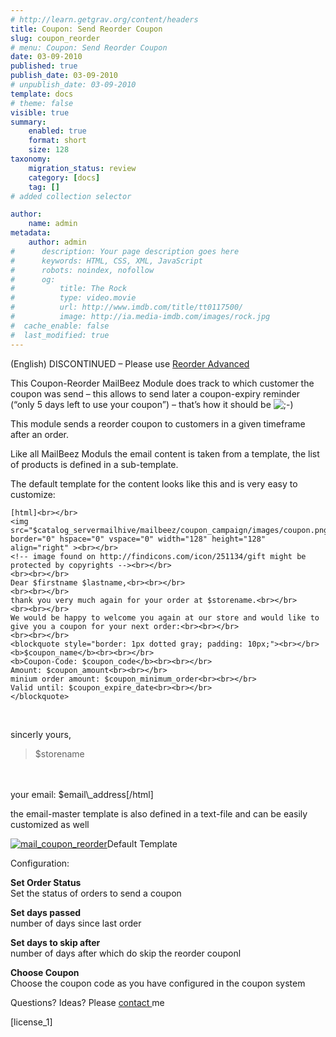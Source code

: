 ```yaml
---
# http://learn.getgrav.org/content/headers
title: Coupon: Send Reorder Coupon
slug: coupon_reorder
# menu: Coupon: Send Reorder Coupon
date: 03-09-2010
published: true
publish_date: 03-09-2010
# unpublish_date: 03-09-2010
template: docs
# theme: false
visible: true
summary:
    enabled: true
    format: short
    size: 128
taxonomy:
    migration_status: review
    category: [docs]
    tag: []
# added collection selector

author:
    name: admin
metadata:
    author: admin
#      description: Your page description goes here
#      keywords: HTML, CSS, XML, JavaScript
#      robots: noindex, nofollow
#      og:
#          title: The Rock
#          type: video.movie
#          url: http://www.imdb.com/title/tt0117500/
#          image: http://ia.media-imdb.com/images/rock.jpg
#  cache_enable: false
#  last_modified: true
---
```


(English) DISCONTINUED – Please use [Reorder Advanced](http://www.mailbeez.com/documentation/mailbeez/reorder_advanced/)

This Coupon-Reorder MailBeez Module does track to which customer the coupon was send – this allows to send later a coupon-expiry reminder (“only 5 days left to use your coupon”) – that’s how it should be ![;-)](http://localhost/wordpress_mailbeez_EOL/wp-includes/images/smilies/icon_wink.gif)

This module sends a reorder coupon to customers in a given timeframe after an order.

Like all MailBeez Moduls the email content is taken from a template, the list of products is defined in a sub-template.

The default template for the content looks like this and is very easy to customize:

    [html]<br></br>
    <img src="$catalog_servermailhive/mailbeez/coupon_campaign/images/coupon.png" border="0" hspace="0" vspace="0" width="128" height="128" align="right" ><br></br>
    <!-- image found on http://findicons.com/icon/251134/gift might be protected by copyrights --><br></br>
    <br><br></br>
    Dear $firstname $lastname,<br><br></br>
    <br><br></br>
    thank you very much again for your order at $storename.<br></br>
    <br><br></br>
    We would be happy to welcome you again at our store and would like to give you a coupon for your next order:<br><br></br>
    <br><br></br>
    <blockquote style="border: 1px dotted gray; padding: 10px;"><br></br>
    <b>$coupon_name</b><br><br></br>
    <b>Coupon-Code: $coupon_code</b><br><br></br>
    Amount: $coupon_amount<br><br></br>
    minium order amount: $coupon_minimum_order<br><br></br>
    Valid until: $coupon_expire_date<br><br></br>
    </blockquote>

<br>

sincerly yours,  
 <blockquote>$storename</blockquote>

<br>  
 <br>  
 your email: $email\_address[/html]

the email-master template is also defined in a text-file and can be easily customized as well

[![](http://www.mailbeez.com/wp-content/uploads/2010/10/mail_coupon_reorder-243x300.png "mail_coupon_reorder")](http://www.mailbeez.com/wp-content/uploads/2010/10/mail_coupon_reorder.png)Default Template

 

Configuration:

**Set Order Status**  
 Set the status of orders to send a coupon

**Set days passed**  
 number of days since last order

**Set days to skip after**  
 number of days after which do skip the reorder couponl

**Choose Coupon**  
 Choose the coupon code as you have configured in the coupon system

Questions? Ideas? Please [contact ](http://localhost/wordpress_mailbeez_EOL/about/contact/)me

[license\_1]
